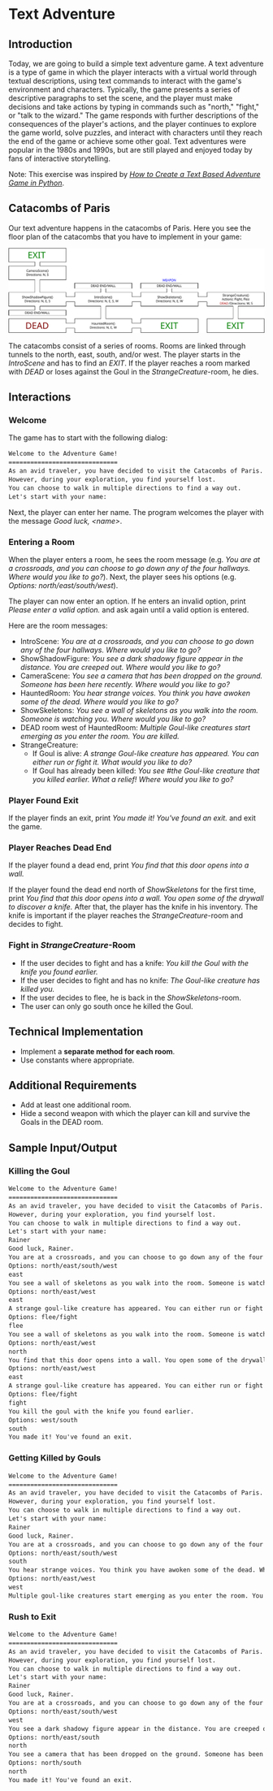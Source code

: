# Text Adventure

## Introduction

Today, we are going to build a simple text adventure game. A text adventure is a type of game in which the player interacts with a virtual world through textual descriptions, using text commands to interact with the game's environment and characters. Typically, the game presents a series of descriptive paragraphs to set the scene, and the player must make decisions and take actions by typing in commands such as "north," "fight," or "talk to the wizard." The game responds with further descriptions of the consequences of the player's actions, and the player continues to explore the game world, solve puzzles, and interact with characters until they reach the end of the game or achieve some other goal. Text adventures were popular in the 1980s and 1990s, but are still played and enjoyed today by fans of interactive storytelling.

Note: This exercise was inspired by [*How to Create a Text Based Adventure Game in Python*](https://www.makeuseof.com/python-text-adventure-game-create/).

## Catacombs of Paris

Our text adventure happens in the catacombs of Paris. Here you see the floor plan of the catacombs that you have to implement in your game:

![Catacombs of Paris](./FloorPlan.svg)

The catacombs consist of a series of rooms. Rooms are linked through tunnels to the north, east, south, and/or west. The player starts in the *IntroScene* and has to find an *EXIT*. If the player reaches a room marked with *DEAD* or loses against the Goul in the *StrangeCreature*-room, he dies.

## Interactions

### Welcome

The game has to start with the following dialog:

```txt
Welcome to the Adventure Game!
==============================
As an avid traveler, you have decided to visit the Catacombs of Paris.
However, during your exploration, you find yourself lost.
You can choose to walk in multiple directions to find a way out.
Let's start with your name: 
```

Next, the player can enter her name. The program welcomes the player with the message *Good luck, \<name\>*.

### Entering a Room

When the player enters a room, he sees the room message (e.g. *You are at a crossroads, and you can choose to go down any of the four hallways. Where would you like to go?*). Next, the player sees his options (e.g. *Options: north/east/south/west*).

The player can now enter an option. If he enters an invalid option, print *Please enter a valid option.* and ask again until a valid option is entered.

Here are the room messages:

* IntroScene: *You are at a crossroads, and you can choose to go down any of the four hallways. Where would you like to go?*
* ShowShadowFigure: *You see a dark shadowy figure appear in the distance. You are creeped out. Where would you like to go?*
* CameraScene: *You see a camera that has been dropped on the ground. Someone has been here recently. Where would you like to go?*
* HauntedRoom: *You hear strange voices. You think you have awoken some of the dead. Where would you like to go?*
* ShowSkeletons: *You see a wall of skeletons as you walk into the room. Someone is watching you. Where would you like to go?*
* DEAD room west of HauntedRoom: *Multiple Goul-like creatures start emerging as you enter the room. You are killed.*
* StrangeCreature:
  * If Goul is alive: *A strange Goul-like creature has appeared. You can either run or fight it. What would you like to do?*
  * If Goul has already been killed: *You see #the Goul-like creature that you killed earlier. What a relief! Where would you like to go?*

### Player Found Exit

If the player finds an exit, print *You made it! You've found an exit.* and exit the game.

### Player Reaches Dead End

If the player found a dead end, print *You find that this door opens into a wall.*

If the player found the dead end north of *ShowSkeletons* for the first time, print *You find that this door opens into a wall. You open some of the drywall to discover a knife.* After that, the player has the knife in his inventory. The knife is important if the player reaches the *StrangeCreature*-room and decides to fight.

### Fight in *StrangeCreature*-Room

* If the user decides to fight and has a knife: *You kill the Goul with the knife you found earlier.*
* If the user decides to fight and has no knife: *The Goul-like creature has killed you.*
* If the user decides to flee, he is back in the *ShowSkeletons*-room.
* The user can only go south once he killed the Goul.

## Technical Implementation

* Implement a **separate method for each room**.
* Use constants where appropriate.

## Additional Requirements

* Add at least one additional room.
* Hide a second weapon with which the player can kill and survive the Goals in the DEAD room.

## Sample Input/Output

### Killing the Goul

```txt
Welcome to the Adventure Game!
==============================
As an avid traveler, you have decided to visit the Catacombs of Paris.
However, during your exploration, you find yourself lost.
You can choose to walk in multiple directions to find a way out.
Let's start with your name: 
Rainer
Good luck, Rainer.
You are at a crossroads, and you can choose to go down any of the four hallways. Where would you like to go?
Options: north/east/south/west
east
You see a wall of skeletons as you walk into the room. Someone is watching you. Where would you like to go?
Options: north/east/west
east
A strange goul-like creature has appeared. You can either run or fight it. What would you like to do?
Options: flee/fight
flee
You see a wall of skeletons as you walk into the room. Someone is watching you. Where would you like to go?
Options: north/east/west
north
You find that this door opens into a wall. You open some of the drywall to discover a knife.
Options: north/east/west
east
A strange goul-like creature has appeared. You can either run or fight it. What would you like to do?
Options: flee/fight
fight
You kill the goul with the knife you found earlier.
Options: west/south
south
You made it! You've found an exit.
```

### Getting Killed by Gouls

```txt
Welcome to the Adventure Game!
==============================
As an avid traveler, you have decided to visit the Catacombs of Paris.
However, during your exploration, you find yourself lost.
You can choose to walk in multiple directions to find a way out.
Let's start with your name: 
Rainer
Good luck, Rainer.
You are at a crossroads, and you can choose to go down any of the four hallways. Where would you like to go?
Options: north/east/south/west
south
You hear strange voices. You think you have awoken some of the dead. Where would you like to go?
Options: north/east/west
west
Multiple goul-like creatures start emerging as you enter the room. You are killed.
```

### Rush to Exit

```txt
Welcome to the Adventure Game!
==============================
As an avid traveler, you have decided to visit the Catacombs of Paris.
However, during your exploration, you find yourself lost.
You can choose to walk in multiple directions to find a way out.
Let's start with your name: 
Rainer
Good luck, Rainer.
You are at a crossroads, and you can choose to go down any of the four hallways. Where would you like to go?
Options: north/east/south/west
west
You see a dark shadowy figure appear in the distance. You are creeped out. Where would you like to go?
Options: north/east/south
north
You see a camera that has been dropped on the ground. Someone has been here recently. Where would you like to go?
Options: north/south
north
You made it! You've found an exit.
```
